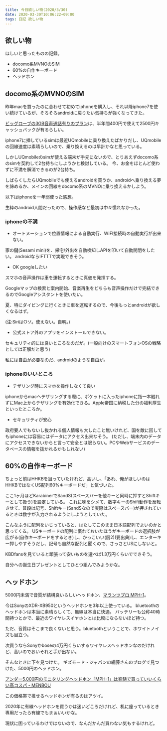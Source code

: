 ```yaml
---
title: 今日欲しい物(2020/3/30)
date: 2020-03-30T10:06:22+09:00
tags: 日記 欲しい物
---
```


## 欲しい物

ほしいと思ったものの記録。

- docomo系MVNOのSIM
- 60%の自作キーボード
- ヘッドホン

## docomo系のMVNOのSIM

昨年macを買ったのに合わせて初めてiphoneを購入し、それ以降iphone7を使い続けているが、そろそろandroidに戻りたい気持ちが強くなってきた。

[ビッグローブの3GB音声通話有りのプラン](https://www.amazon.co.jp/dp/B072PS4Q3H/ref=sspa_dk_detail_0?psc=1&pd_rd_i=B072PS4Q3H&pd_rd_w=MtTuU&pf_rd_p=6413bd85-d494-49e7-9f81-0e63e79171a9&pd_rd_wg=eJADD&pf_rd_r=9K6KRSP0W1DSTS5MQEPK&pd_rd_r=f0f592c6-efca-451e-ad83-7a5fe8f4bfe2&spLa=ZW5jcnlwdGVkUXVhbGlmaWVyPUExU1g2MENHQ0VZWEtGJmVuY3J5cHRlZElkPUEwNTQ2MDM2MklSSzVWVDlJQUFVQiZlbmNyeXB0ZWRBZElkPUE2V1UwTDFMNjBLM04md2lkZ2V0TmFtZT1zcF9kZXRhaWwmYWN0aW9uPWNsaWNrUmVkaXJlY3QmZG9Ob3RMb2dDbGljaz10cnVl)は、半年間400円で使えて2500円キャッシュバックが有るらしい。

iphone7に挿しているsimは最近UQmobileに乗り換えたばかりだし、UQmobileの回線速度は素晴らしいので、乗り換えるのは早計かなと思っている。

しかしUQmobileのsimが使える端末が手元にないので、とりあえずdocomo系のsimを契約して2台持ちにしようかと検討している。
今、お金をほとんど使わずに不満を解消できるのが2台持ち。

しばらくしたらUQmobileでも使えるandroidを買うか、androidへ乗り換える夢を諦めるか、メインの回線をdocomo系のMVNOに乗り換えるかしよう。

以下はiphoneを一年弱使った感想。

生粋のandroid人間だったので、操作感など最初は中々慣れなかった。

### iphoneの不満

- オートメーションで位置情報による自動実行、WIFI接続時の自動実行が出来ない。

家の鍵(Sesami mini)を、帰宅/外出を自動検知しAPIを叩いて自動開閉をしたい。
androidならIFTTTで実現できそう。

- OK googleしたい

スマホの音声操作は車を運転するときに真価を発揮する。

Googleマップの検索と案内開始、音楽再生をどちらも音声操作だけで完結できるのでGoogleアシスタントを使いたい。

夏、特にダイビングに行くときに車を運転するので、今後もっとandroidが欲しくなるはず。

(注:Siriは○ソ。使えない。自明。)

- 公式ストア外のアプリをインストールできない。

セキュリティ的には良いところなのだが。(一般向けのスマートフォンOSの戦略としては正解だと思う)

私には自由が必要なのだ、androidのような自由が。

### iphoneのいいところ

- テザリング時にスマホを操作しなくて良い

iphoneからmacへテザリングする際に、ポケットに入ったiphoneに指一本触れずにMac上からテザリングを有効化できる。Apple帝国に納税した分の福利厚生といったところか。

- セキュリティが安心

政府要人でもないし抜かれる個人情報も大したこと無いけれど、国を敵に回してもiphoneには容易にはデータにアクセス出来なそう。
(ただし、端末内のデータにアクセスできないからと言って安全とは限らない。PCやWebサービスのデータベースの情報を抜かれるかもしれない)

## 60%の自作キーボード

ちょっと前はHHKBを狙っていたけれど、高いし、「あれ、俺がほしいのはHHKBではなくUS配列60%キーボードだ」と気づいた。

ここ1ヶ月ほどKarabinerでSandS(スペースバーを他キーと同時に押すとShiftキーとして扱う)を設定している。
これに味をシメて、数字キーのShift動作を反転させて、普段は記号、Shiftキー(SandSなので実際はスペースバー)が押されているときは数字が入力されるようにしようとしていた。

こんなふうに配列をいじっていると、はたしてこのまま日本語配列でよいのかと思ってくる。
USキーボードの配列に慣れておいたほうがキーボードの選択肢が広がる(自作キーボードをするとき)し、かっこいい(厨2)(要出典)し、エンターキー押しやすそうだし、記号も自然な配列と聞くので、さっさとUSにしないと。

KBDfansを見ていると頑張って安いものを選べば1.3万円くらいでできそう。

自分への誕生日プレゼントとしてひとつ組んでみようかな。

## ヘッドホン

5000円未満で音質が結構良いらしいヘッドホン、[マランツプロ MPH-1](https://www.amazon.co.jp/%E3%83%9E%E3%83%A9%E3%83%B3%E3%83%84%E3%83%97%E3%83%AD-Marantz-Professional-MPH-1-%E5%AF%86%E9%96%89%E5%9E%8B%E3%83%A2%E3%83%8B%E3%82%BF%E3%83%BC%E3%83%98%E3%83%83%E3%83%89%E3%83%9B%E3%83%B3/dp/B01E74L2L0?psc=1&SubscriptionId=AKIAICDGYC76ENTD3PNA&tag=menbou0202-22&linkCode=xm2&camp=2025&creative=165953&creativeASIN=B01E74L2L0)。

今はSonyのXDR-XB950というヘッドホンを3年以上使っている。
bluetoothのヘッドホンは本当に素晴らしくて、無線は本当に快適。
バッテリーも公称40時間持つとかで、最近のワイヤレスイヤホンとは比較にならないほど持つ。

ただ、音質はそこまで良くないと思う。bluetoothということで、ホワイトノイズも目立つ。

次買うならSonyかboseの4万円くらいするワイヤレスヘッドホンなのだけれど、高いのでおいそれと手が出ない。

そんなときに下を見つけた。
ギズモード・ジャパンの網藤さんのブログで見つけた、5000円のヘッドホン。

[アンダー5,000円のモニタリングヘッドホン「MPH-1」は脊髄で買っていいくらい高コスパ - MENBOU](https://men-bou.net/mph-1-under-5000/)

この価格帯で推せるヘッドホンが有るのはアツイ。

2020年に有線ヘッドホンを買うかは迷いどころだけれど、机に座っているとき専用だったら有線でもまぁいいかな。

現状に困っているわけではないので、なんだかんだ買わない気もするけれど。


